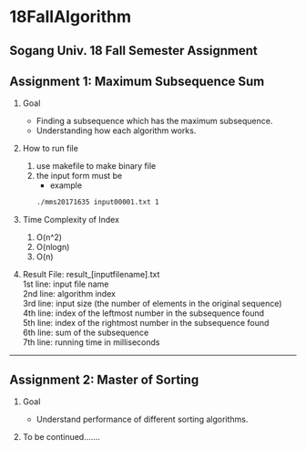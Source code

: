 # 18FallAlgorithm
Sogang Univ. 18 Fall Semester Assignment
---------------------------------------
## Assignment 1: Maximum Subsequence Sum

1. Goal
    + Finding a subsequence which has the maximum subsequence.
    + Understanding how each algorithm works.

2. How to run file
    1. use makefile to make binary file
    2. the input form must be 
        - example
        ```bash
        ./mms20171635 input00001.txt 1
        ```

3. Time Complexity of Index
    1. O(n^2)
    2. O(nlogn)
    3. O(n)

4. Result File: result_[inputfilename].txt <br>
    1st line: input file name<br>
    2nd line: algorithm index<br>
    3rd line: input size (the number of elements in the original sequence)<br>
    4th line: index of the leftmost number in the subsequence found<br>
    5th line: index of the rightmost number in the subsequence found<br>
    6th line: sum of the subsequence<br>
    7th line: running time in milliseconds<br>

-------------------------------------------
## Assignment 2: Master of Sorting

1. Goal
    + Understand performance of different sorting algorithms.

2. To be continued.......
